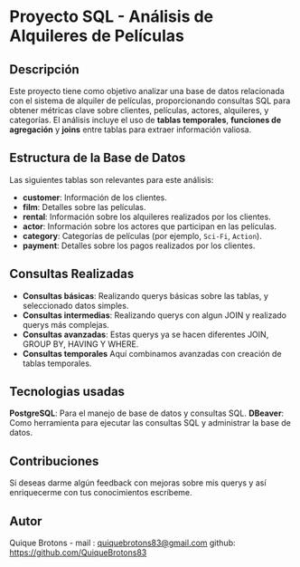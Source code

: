 # Proyecto SQL - Análisis de Alquileres de Películas

## Descripción

Este proyecto tiene como objetivo analizar una base de datos relacionada con el sistema de alquiler de películas, proporcionando consultas SQL para obtener métricas clave sobre clientes, películas, actores, alquileres, y categorías. El análisis incluye el uso de **tablas temporales**, **funciones de agregación** y **joins** entre tablas para extraer información valiosa.

## Estructura de la Base de Datos

Las siguientes tablas son relevantes para este análisis:

- **customer**: Información de los clientes.
- **film**: Detalles sobre las películas.
- **rental**: Información sobre los alquileres realizados por los clientes.
- **actor**: Información sobre los actores que participan en las películas.
- **category**: Categorías de películas (por ejemplo, `Sci-Fi`, `Action`).
- **payment**: Detalles sobre los pagos realizados por los clientes.

## Consultas Realizadas

-  **Consultas básicas**: Realizando querys básicas sobre las tablas, y seleccionado datos simples.
-  **Consultas intermedias**: Realizando querys con algun JOIN y realizado querys más complejas.
-  **Consultas  avanzadas**: Estas querys ya se hacen diferentes JOIN, GROUP BY, HAVING Y WHERE.
-  **Consultas  temporales** Aquí combinamos avanzadas con creación de tablas temporales.

## Tecnologias usadas
 
**PostgreSQL**: Para el manejo de base de datos y consultas SQL.
**DBeaver**: Como herramienta para ejecutar las consultas SQL y administrar la base de datos.

## Contribuciones

Si deseas darme algún feedback con mejoras sobre mis querys y así enriquecerme con tus conocimientos
escríbeme.

## Autor

Quique Brotons - mail : quiquebrotons83@gmail.com
github: https://github.com/QuiqueBrotons83

